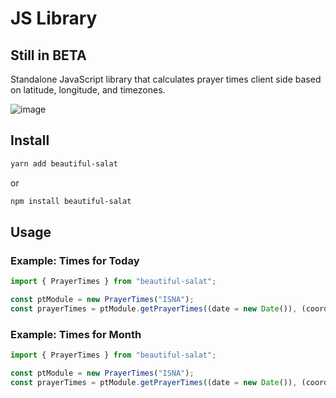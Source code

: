 # JS Library

## Still in BETA

Standalone JavaScript library that calculates prayer times client side based on latitude, longitude, and timezones.

![image](https://user-images.githubusercontent.com/26750288/146490354-4e961fa9-71ad-46f6-a4fe-b34aea3c4f22.png)

## Install

```bash
yarn add beautiful-salat
```

or

```bash
npm install beautiful-salat
```

## Usage

### Example: Times for Today

```javascript
import { PrayerTimes } from "beautiful-salat";

const ptModule = new PrayerTimes("ISNA");
const prayerTimes = ptModule.getPrayerTimes((date = new Date()), (coords = [43, -80]), (timezone = -5));
```

### Example: Times for Month

```javascript
import { PrayerTimes } from "beautiful-salat";

const ptModule = new PrayerTimes("ISNA");
const prayerTimes = ptModule.getPrayerTimes((date = new Date()), (coords = [43, -80]), (timezone = -5));
```
